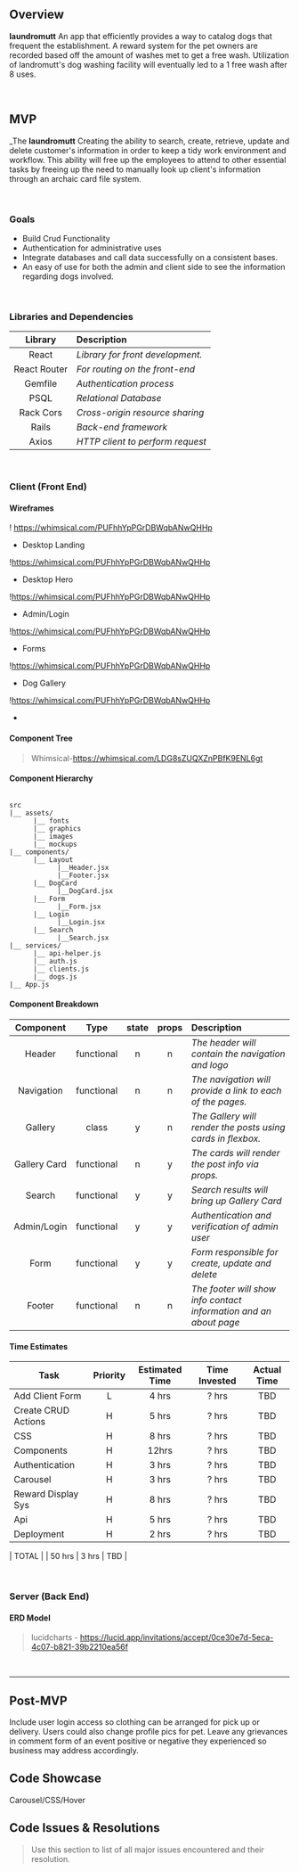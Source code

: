 ## Overview

**laundromutt** An app that efficiently provides a way to catalog dogs that frequent the establishment.  A reward system for the pet owners are recorded based off the amount of washes met to get a free wash. Utilization of landromutt's dog washing facility will eventually led to a 1 free wash after 8 uses.

<br>

## MVP

_The **laundromutt**  Creating the ability to search, create, retrieve, update and delete customer's information in order to keep a tidy work environment and workflow.  This ability will free up the employees to attend to other essential tasks by freeing up the need to manually look up client's information through an archaic card file system.  

<br>

### Goals

- Build Crud Functionality
- Authentication for administrative uses
- Integrate databases and call data successfully on a consistent bases.
- An easy of use for both the admin and client side to see the information regarding dogs involved.  

<br>

### Libraries and Dependencies

|     Library      | Description                                |
| :--------------: | :----------------------------------------- |
|      React       | _Library for front development._           |
|   React Router   | _For routing on the front-end_             |
|    Gemfile       | _Authentication process_                   |
|     PSQL         | _Relational Database_                      |
|     Rack Cors    | _Cross-origin resource sharing_            |
|     Rails        | _Back-end framework_                       |
|     Axios        | _HTTP client to perform request_           |

<br>

### Client (Front End)

#### Wireframes


! https://whimsical.com/PUFhhYpPGrDBWqbANwQHHp

- Desktop Landing

!https://whimsical.com/PUFhhYpPGrDBWqbANwQHHp

- Desktop Hero

!https://whimsical.com/PUFhhYpPGrDBWqbANwQHHp

- Admin/Login

!https://whimsical.com/PUFhhYpPGrDBWqbANwQHHp

- Forms

!https://whimsical.com/PUFhhYpPGrDBWqbANwQHHp

- Dog Gallery

!https://whimsical.com/PUFhhYpPGrDBWqbANwQHHp

- 

#### Component Tree

>  Whimsical-https://whimsical.com/LDG8sZUQXZnPBfK9ENL6gt

#### Component Hierarchy


``` structure

src
|__ assets/
      |__ fonts
      |__ graphics
      |__ images
      |__ mockups
|__ components/
      |__ Layout
            |__Header.jsx
            |__Footer.jsx
      |__ DogCard
            |__DogCard.jsx
      |__ Form
            |__Form.jsx
      |__ Login
            |__Login.jsx
      |__ Search
            |__Search.jsx
|__ services/
      |__ api-helper.js
      |__ auth.js
      |__ clients.js
      |__ dogs.js
|__ App.js

```

#### Component Breakdown

|  Component   |    Type    | state | props | Description                                                      |
| :----------: | :--------: | :---: | :---: | :--------------------------------------------------------------- |
|    Header    | functional |   n   |   n   | _The header will contain the navigation and logo_                |
|  Navigation  | functional |   n   |   n   | _The navigation will provide a link to each of the pages._       |
|   Gallery    |   class    |   y   |   n   | _The Gallery will render the posts using cards in flexbox._      |
| Gallery Card | functional |   n   |   y   | _The cards will render the post info via props._                 |
| Search       | functional |   y   |   y   | _Search results will bring up Gallery Card_                      |
| Admin/Login  | functional |   y   |   y   | _Authentication and verification of admin user_                  |
| Form         | functional |   y   |   y   | _Form responsible for create, update and delete_                 |
|    Footer    | functional |   n   |   n   | _The footer will show info contact information and an about page_|

#### Time Estimates

| Task                | Priority | Estimated Time | Time Invested | Actual Time |
| ------------------- | :------: | :------------: | :-----------: | :---------: |
| Add Client Form     |    L     |     4 hrs      |     ? hrs     |     TBD     |
| Create CRUD Actions |    H     |     5 hrs      |     ? hrs     |     TBD     |
| CSS                 |    H     |     8 hrs      |     ? hrs     |     TBD     |
| Components          |    H     |     12hrs      |     ? hrs     |     TBD     |
| Authentication      |    H     |     3 hrs      |     ? hrs     |     TBD     |
| Carousel            |    H     |     3 hrs      |     ? hrs     |     TBD     |
| Reward Display Sys  |    H     |     8 hrs      |     ? hrs     |     TBD     |
| Api                 |    H     |     5 hrs      |     ? hrs     |     TBD     |
| Deployment          |    H     |     2 hrs      |     ? hrs     |     TBD     |

| TOTAL               |          |     50 hrs     |     3 hrs     |     TBD     |

<br>

### Server (Back End)

#### ERD Model

> lucidcharts - https://lucid.app/invitations/accept/0ce30e7d-5eca-4c07-b821-39b2210ea56f

<br>

***

## Post-MVP

Include user login access so clothing can be arranged for pick up or delivery.
Users could also change profile pics for pet.
Leave any grievances in comment form of an event positive or negative they experienced so business may address accordingly.

## Code Showcase

Carousel/CSS/Hover

## Code Issues & Resolutions

> Use this section to list of all major issues encountered and their resolution.
